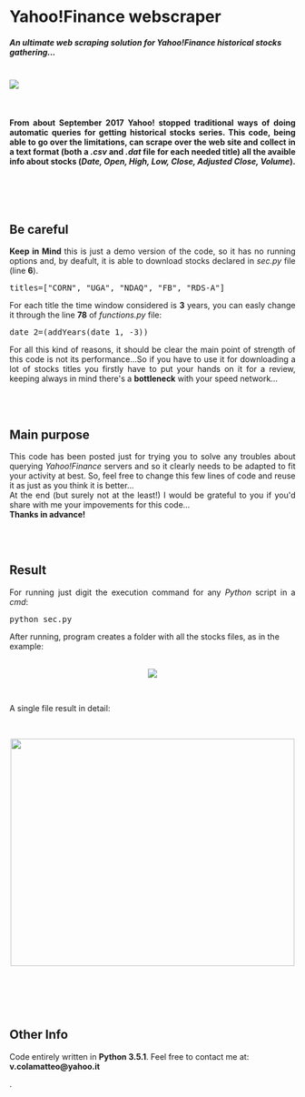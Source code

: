 # Yahoo!Finance webscraper


<h5>An ultimate web scraping solution for <i>Yahoo!Finance</i> historical stocks gathering...</h5>
<br>
<img src="http://vcolamatteo.altervista.org/wp-content/uploads/2018/07/yahoo_plus_python.png">


<br><p><h4 align="justify">From about September 2017 Yahoo! stopped traditional ways of doing automatic queries for getting historical stocks series.
This code, being able to go over the limitations, can scrape over the web site and collect in a text format (both a <i>.csv</i> and 
<i>.dat</i> file for each needed title) all the avaible info about stocks (<i>Date, Open, High, Low, Close, Adjusted Close, Volume</i>).</h4></p>
<br><br><br>
<b><h2>Be careful</h2> </b> 
<p align="justify"><b>Keep in Mind </b>this is just a demo version of the code, so it has no running options and, by deafult, it is able to download stocks declared in <i>sec.py</i> file (line <b>6</b>).</p>
<pre>titles=["CORN", "UGA", "NDAQ", "FB", "RDS-A"]</pre> 
<p align="justify">For each title the time window considered is <b>3</b> years, you can easly change it through the line <b>78</b> of <i>functions.py</i> file:</p>
<pre>
date_2=(addYears(date_1, -3))
</pre>
<p align="justify">For all this kind of reasons, it should be clear the main point of strength of this code is not its performance...So if you have to use it 
for downloading a lot of stocks titles you firstly have to put your hands on it for a review, keeping always in mind there's a <b>bottleneck</b> 
with your speed network...</p>

<br><br>
<b><h2>Main purpose</h2> </b> 
<p align="justify">This code has been posted just for trying you to solve any troubles about querying <i>Yahoo!Finance</i> servers and so it clearly needs to be 
adapted to fit your activity at best. So, feel free to change this few lines of code and reuse it as just as you think it is better...<br>
At the end (but surely not at the least!) I would be grateful to you if you'd share with me your impovements for this code...<br><b>Thanks in advance!</b></p>


<br><br>
<b><h2>Result</h2> </b> 

<p align="justify">
For running just digit the execution command for any <i>Python</i> script in a <i>cmd</i>:
  <pre>
python sec.py
</pre>

After running, program creates a folder with all the stocks files, as in the example:
<br><br>
<p align="center"><img src="http://vcolamatteo.altervista.org/wp-content/uploads/2018/07/cmd.png" ></p>
</p>
<br>
<p>A single file result in detail:</p>
 <br>
<p align="center"><img src="http://vcolamatteo.altervista.org/wp-content/uploads/2018/07/YahooFinance_scraped.png"  width="500" height="400"></p>
<br>

<br><br>
<b><h2>Other Info</h2> </b> 
<p>Code entirely written in <b>Python 3.5.1</b>. Feel free to contact me at: <b>v.colamatteo@yahoo.it</b></p>.

